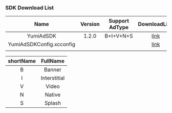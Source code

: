 ### SDK Download List 

|              Name               | Version | Support AdType |               DownloadLink               | Note |
| :-----------------------------: | :-----: | :------------: | :--------------------------------------: | :--: |
|        YumiAdSDK         |  1.2.0  |   B+I+V+N+S    | [link](https://adsdk.yumimobi.com/iOS/YumiAdSDK/1.2.0_20000.tar.bz2) |      |
| YumiAdSDKConfig.xcconfig |    |                | [link](https://adsdk.yumimobi.com/iOS/Archived/YumiMediationSDKConfig.xcconfig) |      |
|                                 |         |                |                                          |      |

| shortName |   FullName   |
| :-------: | :----------: |
|     B     |    Banner    |
|     I     | Interstitial |
|     V     |    Video     |
|     N     |    Native    |
|     S     |    Splash    |
